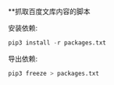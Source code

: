 **抓取百度文库内容的脚本

安装依赖:

```python
pip3 install -r packages.txt
```
导出依赖:

```python
pip3 freeze > packages.txt
```
